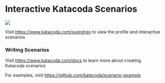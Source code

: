 # Interactive Katacoda Scenarios

[![](http://shields.katacoda.com/katacoda/sureshgo/count.svg)](https://www.katacoda.com/sureshgo "Get your profile on Katacoda.com")

Visit https://www.katacoda.com/sureshgo to view the profile and interactive scenarios

### Writing Scenarios
Visit https://www.katacoda.com/docs to learn more about creating Katacoda scenarios

For examples, visit https://github.com/katacoda/scenario-example
